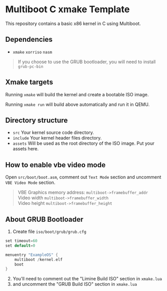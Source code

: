 # Multiboot C xmake Template

This repository contains a basic x86 kernel in C using Multiboot.

## Dependencies

* `xmake` `xorriso` `nasm`

> If you choose to use the GRUB bootloader, you will need to install `grub-pc-bin`

## Xmake targets

Running `xmake` will build the kernel and create a bootable ISO image.

Running `xmake run` will build above automatically and run it in QEMU.

## Directory structure

* `src` Your kernel source code directory.
* `include` Your kernel header files directory.
* `assets` Will be used as the root directory of the ISO image. Put your assets here.

## How to enable vbe video mode

Open `src/boot/boot.asm`, comment out `Text Mode` section and uncomment `VBE Video Mode` section.

> VBE Graphics memory address: `multiboot->framebuffer_addr` \
> Video width `multiboot->framebuffer_width` \
> Video height `multiboot->framebuffer_height`

## About GRUB Bootloader

1. Create file `iso/boot/grub/grub.cfg`

```c
set timeout=60
set default=0

menuentry "ExampleOS" {
    multiboot /kernel.elf
    boot
}
```

2. You'll need to comment out the "Limine Build ISO" section in `xmake.lua`
3. and uncomment the "GRUB Build ISO" section in `xmake.lua`
